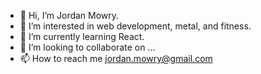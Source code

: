 - 👋 Hi, I’m Jordan Mowry.
- 👀 I’m interested in web development, metal, and fitness.
- 🌱 I’m currently learning React.
- 💞️ I’m looking to collaborate on ...
- 📫 How to reach me jordan.mowry@gmail.com

<!---
jordanbmowry/jordanbmowry is a ✨ special ✨ repository because its `README.md` (this file) appears on your GitHub profile.
You can click the Preview link to take a look at your changes.
--->
